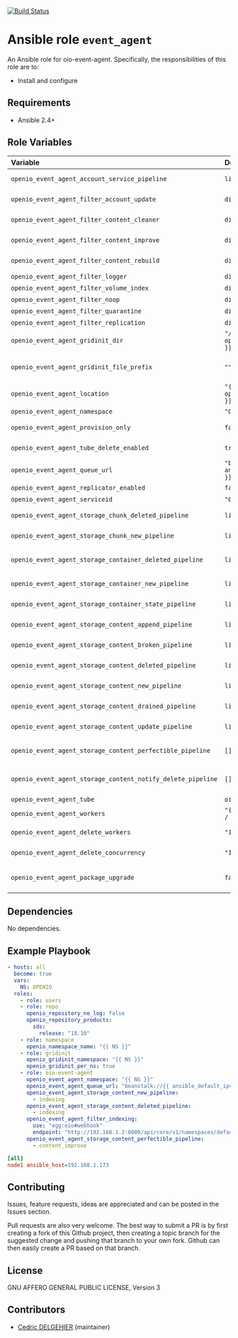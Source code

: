 [![Build Status](https://travis-ci.org/open-io/ansible-role-openio-oio-event-agent.svg?branch=master)](https://travis-ci.org/open-io/ansible-role-openio-oio-event-agent)
# Ansible role `event_agent`

An Ansible role for oio-event-agent. Specifically, the responsibilities of this role are to:

- Install and configure

## Requirements

- Ansible 2.4+

## Role Variables


| Variable   | Default | Comments (type)  |
| :---       | :---    | :---             |
| `openio_event_agent_account_service_pipeline` | `list` | List of middlewares involved in `account.services` |
| `openio_event_agent_filter_account_update` | `dict` | Options of `account_update` filter |
| `openio_event_agent_filter_content_cleaner` | `dict` | Options of `content_cleaner` filter |
| `openio_event_agent_filter_content_improve` | `dict` | Options of `content_improve` filter |
| `openio_event_agent_filter_content_rebuild` | `dict` | Options of `content_rebuild` filter |
| `openio_event_agent_filter_logger` | `dict` | Options of `logger` filter |
| `openio_event_agent_filter_volume_index` | `dict` | Options of `volume_index` filter |
| `openio_event_agent_filter_noop` | `dict` | Options of `noop` filter |
| `openio_event_agent_filter_quarantine` | `dict` | Options of `quarantine` filter |
| `openio_event_agent_filter_replication` | `dict` | Options of `replication` filter |
| `openio_event_agent_gridinit_dir` | `"/etc/gridinit.d/{{ openio_event_agent_namespace }}"` | Path to copy the gridinit conf |
| `openio_event_agent_gridinit_file_prefix` | `""` | Maybe set it to {{ openio_ecd_namespace }}- for old gridinit's style |
| `openio_event_agent_location` | `"{{ ansible_hostname }}.{{ openio_event_agent_serviceid }}"` | Location |
| `openio_event_agent_namespace` | `"OPENIO"` | Namespace |
| `openio_event_agent_provision_only` | `false` | Provision only without restarting services |
| `openio_event_agent_tube_delete_enabled` | `true` | Deploy a dedicated agent to process delete events |
| `openio_event_agent_queue_url` | `"beanstalk://{{ ansible_default_ipv4.address }}:6014"` | URL of queue service |
| `openio_event_agent_replicator_enabled` | `false` | Add filters for replicator |
| `openio_event_agent_serviceid` | `"0"` | ID in gridinit |
| `openio_event_agent_storage_chunk_deleted_pipeline` | `list` | List of middlewares involved in `storage.chunk.deleted` |
| `openio_event_agent_storage_chunk_new_pipeline` | `list` | List of middlewares involved in `storage.chunk.new` |
| `openio_event_agent_storage_container_deleted_pipeline` | `list` | List of middlewares involved in `storage.container.deleted` |
| `openio_event_agent_storage_container_new_pipeline` | `list` | List of middlewares involved in `storage.container.new` |
| `openio_event_agent_storage_container_state_pipeline` | `list` | List of middlewares involved in `storage.container.state` |
| `openio_event_agent_storage_content_append_pipeline` | `list` | List of middlewares involved in `storage.content.append` |
| `openio_event_agent_storage_content_broken_pipeline` | `list` | List of middlewares involved in `storage.content.broken` |
| `openio_event_agent_storage_content_deleted_pipeline` | `list` | List of middlewares involved in `storage.content.deleted` |
| `openio_event_agent_storage_content_new_pipeline` | `list` | List of middlewares involved in `storage.content.new` |
| `openio_event_agent_storage_content_drained_pipeline` | `list` | List of middlewares involved in `storage.content.drained` |
| `openio_event_agent_storage_content_update_pipeline` | `list` | List of middlewares involved in `storage.content.update` |
| `openio_event_agent_storage_content_perfectible_pipeline` | `[]` | List of middlewares involved in `storage.content.perfectible` |
| `openio_event_agent_storage_content_notify_delete_pipeline` | `[]` | List of middlewares involved in `storage.content.deleted` with separate delete queue |
| `openio_event_agent_tube` | `oio` | Tube used in queue service |
| `openio_event_agent_workers` | `"{{ ansible_processor_vcpus / 2 }}"` | Number of workers  |
| `openio_event_agent_delete_workers` | `"1"` | Number of workers of the event delete agent  |
| `openio_event_agent_delete_concurrency` | `"1"` | Concurrency of the event delete agent  |
| `openio_event_agent_package_upgrade`       | `false` | Set the packages to the latest version (to be set in extra_vars) |

## Dependencies

No dependencies.

## Example Playbook

```yaml
- hosts: all
  become: true
  vars:
    NS: OPENIO
  roles:
    - role: users
    - role: repo
      openio_repository_no_log: false
      openio_repository_products:
        sds:
          release: "18.10"
    - role: namespace
      openio_namespace_name: "{{ NS }}"
    - role: gridinit
      openio_gridinit_namespace: "{{ NS }}"
      openio_gridinit_per_ns: true
    - role: oio-event-agent
      openio_event_agent_namespace: "{{ NS }}"
      openio_event_agent_queue_url: "beanstalk://{{ ansible_default_ipv4.address }}:6014"
      openio_event_agent_storage_content_new_pipeline:
        - indexing
      openio_event_agent_storage_content_deleted_pipeline:
        - indexing
      openio_event_agent_filter_indexing:
        use: "egg:oio#webhook"
        endpoint: "http://192.168.1.2:8000/api/core/v1/namespaces/default/services/indexing/proxy/invoke"
      openio_event_agent_storage_content_perfectible_pipeline:
        - content_improve
```


```ini
[all]
node1 ansible_host=192.168.1.173
```

## Contributing

Issues, feature requests, ideas are appreciated and can be posted in the Issues section.

Pull requests are also very welcome.
The best way to submit a PR is by first creating a fork of this Github project, then creating a topic branch for the suggested change and pushing that branch to your own fork.
Github can then easily create a PR based on that branch.

## License

GNU AFFERO GENERAL PUBLIC LICENSE, Version 3

## Contributors

- [Cedric DELGEHIER](https://github.com/cdelgehier) (maintainer)
